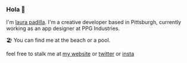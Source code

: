 ### Hola 👋

I'm [laura padilla](https://lauracodes.com). I'm a creative developer based in Pittsburgh, currently working as an app designer at PPG Industries. 

🏖 You can find me at the beach or a pool.  

feel free to stalk me at [my website](http://www.lauracodes.com) or [twitter](https://twitter.com/lauvpadilla) or [insta](https://instagram.com/lauvpadilla)

